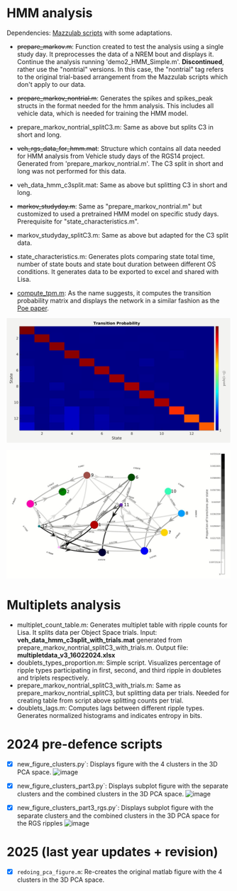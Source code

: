 # HMM analysis
Dependencies: [Mazzulab scripts](https://github.com/mazzulab/contamineuro_2019_spiking_net) with some adaptations.

- ~~prepare_markov.m~~: Function created to test the analysis using a single study day. It preprocesses the data of a NREM bout and displays it. Continue the analysis running 'demo2_HMM_Simple.m'. __Discontinued__, rather use the "nontrial" versions. In this case, the "nontrial" tag refers to the original trial-based arrangement from the Mazzulab scripts which don't apply to our data.  

- ~~prepare_markov_nontrial.m~~: Generates the spikes and spikes_peak structs in the format needed for the hmm analysis. This includes all vehicle data, which is needed for training the HMM model.
  
- prepare_markov_nontrial_splitC3.m: Same as above but splits C3 in short and long.
  
- ~~veh_rgs_data_for_hmm.mat~~: Structure which contains all data needed for HMM analysis from Vehicle study days of the RGS14 project. Generated from 'prepare_markov_nontrial.m'. The C3 split in short and long was not performed for this data. 

- veh_data_hmm_c3split.mat: Same as above but splitting C3 in short and long. 
  
- ~~markov_studyday.m~~: Same as "prepare_markov_nontrial.m" but customized to used a pretrained HMM model on specific study days. Prerequisite for "state_characteristics.m".
  
- markov_studyday_splitC3.m: Same as above but adapted for the C3 split data. 

- state_characteristics.m: Generates plots comparing state total time, number of state bouts and state bout duration between different OS conditions. It generates data to be exported to excel and shared with Lisa.
  
- [compute_tpm.m](https://github.com/genzellab/RGS14_clusters/blob/main/Adrian/compute_tpm.m): As the name suggests, it computes the transition probability matrix and displays the network in a similar fashion as the [Poe paper](https://doi.org/10.1073/pnas.212342711).  

<p align="center">
<img src="transition_prob.JPG" width="700">
</p>
<p align="center">
<img src="example_network.JPG" width="700">
</p>

# Multiplets analysis 
- multiplet_count_table.m: Generates multiplet table with ripple counts for Lisa. It splits data per Object Space trials. Input: __veh_data_hmm_c3split_with_trials.mat__ generated from prepare_markov_nontrial_splitC3_with_trials.m. Output file: __multipletdata_v3_16022024.xlsx__
- doublets_types_proportion.m: Simple script. Visualizes percentage of ripple types participating in first, second, and third ripple in doubletes and triplets respectively. 
- prepare_markov_nontrial_splitC3_with_trials.m: Same as prepare_markov_nontrial_splitC3, but splitting data per trials. Needed for creating table from script above splitting counts per trial.
- doublets_lags.m: Computes lags between different ripple types. Generates normalized histograms and indicates entropy in bits.
# 2024 pre-defence scripts
- [x] new_figure_clusters.py`: Displays figure with the 4 clusters in the 3D PCA space.
![image](https://github.com/user-attachments/assets/f7707355-9423-40f0-9fb1-5164217abac1)

- [x] new_figure_clusters_part3.py`: Displays subplot figure with the separate clusters and the combined clusters in the 3D PCA space.
![image](https://github.com/user-attachments/assets/3759c483-b107-419d-a47d-3e9a0e245b3e)

- [x] new_figure_clusters_part3_rgs.py`: Displays subplot figure with the separate clusters and the combined clusters in the 3D PCA space for the RGS ripples
![image](https://github.com/user-attachments/assets/c7b52de1-61e4-4f54-acbf-026f7ad74453)


# 2025 (last year updates + revision)

- [x] `redoing_pca_figure.m`: Re-creates the original matlab figure with the 4 clusters in the 3D PCA space.

